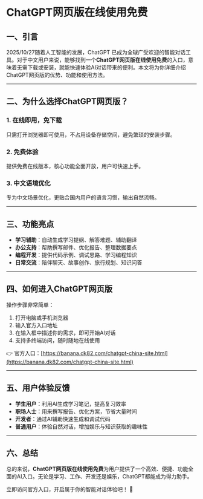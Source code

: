 # ChatGPT网页版在线使用免费

## 一、引言

2025/10/27随着人工智能的发展，ChatGPT 已成为全球广受欢迎的智能对话工具。对于中文用户来说，能够找到一个**ChatGPT网页版在线使用免费**的入口，意味着无需下载或安装，就能快速体验AI对话带来的便利。本文将为你详细介绍ChatGPT网页版的优势、功能和使用方法。

---

## 二、为什么选择ChatGPT网页版？

### 1. 在线即用，免下载

只需打开浏览器即可使用，不占用设备存储空间，避免繁琐的安装步骤。

### 2. 免费体验

提供免费在线版本，核心功能全面开放，用户可快速上手。

### 3. 中文语境优化

专为中文场景优化，更贴合国内用户的语言习惯，输出自然流畅。

---

## 三、功能亮点

* **学习辅助**：自动生成学习提纲、解答难题、辅助翻译
* **办公支持**：帮助撰写邮件、优化报告、整理数据要点
* **编程开发**：提供代码示例、调试思路、学习编程知识
* **日常交流**：陪伴聊天、故事创作、旅行规划、知识问答

---

## 四、如何进入ChatGPT网页版

操作步骤非常简单：

1. 打开电脑或手机浏览器
2. 输入官方入口地址
3. 在输入框中描述你的需求，即可开始AI对话
4. 支持多终端访问，随时随地在线使用

👉 官方入口：[https://banana.dk82.com/chatgpt-china-site.html](https://banana.dk82.com/chatgpt-china-site.html)

---

## 五、用户体验反馈

* **学生用户**：利用AI生成学习笔记，提高复习效率
* **职场人士**：用来撰写报告、优化方案，节省大量时间
* **开发者**：通过AI辅助快速生成和调试代码
* **普通用户**：体验自然对话，增加娱乐与知识获取的趣味性

---

## 六、总结

总的来说，**ChatGPT网页版在线使用免费**为用户提供了一个高效、便捷、功能全面的AI入口。无论是学习、工作、开发还是娱乐，ChatGPT都能成为得力助手。

立即访问官方入口，开启属于你的智能对话体验吧！ 🚀

